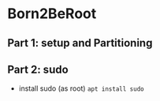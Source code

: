 # Born2BeRoot
## Part 1: setup and Partitioning

## Part 2: sudo
- install sudo (as root)
```apt install sudo```
